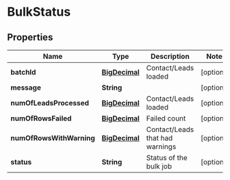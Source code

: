 
# BulkStatus

## Properties
Name | Type | Description | Notes
------------ | ------------- | ------------- | -------------
**batchId** | [**BigDecimal**](BigDecimal.md) | Contact/Leads loaded |  [optional]
**message** | **String** |  |  [optional]
**numOfLeadsProcessed** | [**BigDecimal**](BigDecimal.md) | Contact/Leads loaded |  [optional]
**numOfRowsFailed** | [**BigDecimal**](BigDecimal.md) | Failed count |  [optional]
**numOfRowsWithWarning** | [**BigDecimal**](BigDecimal.md) | Contact/Leads that had warnings |  [optional]
**status** | **String** | Status of the bulk job |  [optional]



